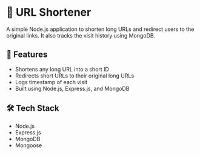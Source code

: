 # 🔗 URL Shortener

A simple Node.js application to shorten long URLs and redirect users to the original links. It also tracks the visit history using MongoDB.

## 🚀 Features

- Shortens any long URL into a short ID
- Redirects short URLs to their original long URLs
- Logs timestamp of each visit
- Built using Node.js, Express.js, and MongoDB

## 🛠️ Tech Stack

- Node.js
- Express.js
- MongoDB
- Mongoose

